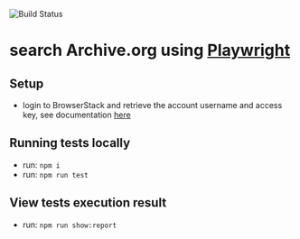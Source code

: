 ![Build Status](https://github.com/internetarchive/archiveorg-e2e-tests/actions/workflows/main.yml/badge.svg)

# search Archive.org using [Playwright](https://playwright.dev/) 

## Setup

- login to BrowserStack and retrieve the account username and access key, see documentation [here](https://www.browserstack.com/docs/automate/playwright/getting-started/nodejs/test-runner)


## Running tests locally

- run: `npm i`
- run: `npm run test`

## View tests execution result

- run: `npm run show:report`
